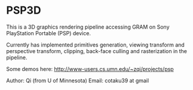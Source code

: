 PSP3D
=====

This is a 3D graphics rendering pipeline accessing GRAM on Sony PlayStation Portable (PSP) device.

Currently has implemented primitives generation, viewing transform and perspective transform, clipping, back-face culling and rasterization in the pipeline.

Some demos here:
http://www-users.cs.umn.edu/~zqi/projects/psp

Author: Qi (from U of Minnesota)
Email: cotaku39 at gmail
